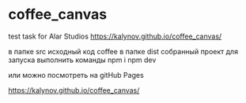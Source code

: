 # coffee_canvas
test task for Alar Studios 
https://kalynov.github.io/coffee_canvas/

в папке src исходный код coffee
в папке dist собранный проект
для запуска выполнить команды 
    npm i
    npm dev

или можно посмотреть на gitHub Pages 

https://kalynov.github.io/coffee_canvas/
